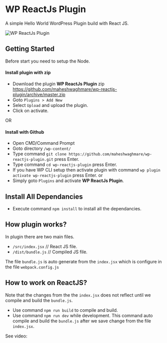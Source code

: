 # WP ReactJs Plugin

A simple Hello World WordPress Plugin build with React JS.

![WP ReactJs Plugin](https://i.imgur.com/WCvumFo.png)

## Getting Started

Before start you need to setup the Node.

#### Install plugin with zip

- Download the plugin **WP ReactJs Plugin** zip https://github.com/maheshwaghmare/wp-reactjs-plugin/archive/master.zip
- Goto `Plugins > Add New`
- Select `Upload` and upload the plugin.
- Click on activate.

OR

#### Install with Github

- Open CMD/Command Prompt
- Goto directory `/wp-content/`
- Type command `git clone https://github.com/maheshwaghmare/wp-reactjs-plugin.git` press Enter.
- Type command `cd wp-reactjs-plugin` press Enter.
- If you have WP CLI setup then activate plugin with command `wp plugin activate wp-reactjs-plugin` press Enter.
or
- Simply goto `Plugins` and activate **WP ReactJs Plugin**.

## Install All Dependancies

- Execute command `npm install` to install all the dependancies.

## How plugin works?

In plugin there are two main files.

- `/src/index.jsx` // React JS file.
- `/dist/bundle.js` // Compiled JS file.

The file `bundle.js` is auto generate from the `index.jsx` which is configure in the file `webpack.config.js`

## How to work on ReactJS?

Note that the changes from the the `index.jsx` does not reflect until we compile and build the `bundle.js`.

- Use command `npm run build` to compile and build.
- Use command `npm run dev` while development. This command auto compile and build the `bundle.js` after we save change from the file `index.jsx`.

See video:

